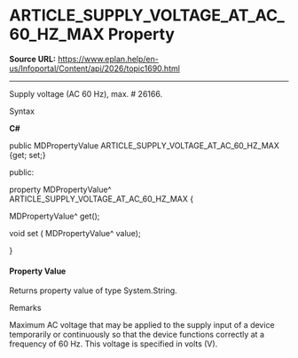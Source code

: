 # ARTICLE_SUPPLY_VOLTAGE_AT_AC_60_HZ_MAX Property

**Source URL:** https://www.eplan.help/en-us/Infoportal/Content/api/2026/topic1690.html

---

Supply voltage (AC 60 Hz), max. # 26166.

Syntax

**C#**



public MDPropertyValue ARTICLE_SUPPLY_VOLTAGE_AT_AC_60_HZ_MAX {get; set;}

public:

property MDPropertyValue^ ARTICLE_SUPPLY_VOLTAGE_AT_AC_60_HZ_MAX {

   MDPropertyValue^ get();

   void set (    MDPropertyValue^ value);

}


#### Property Value

Returns property value of type System.String.

Remarks

Maximum AC voltage that may be applied to the supply input of a device temporarily or continuously so that the device functions correctly at a frequency of 60 Hz. This voltage is specified in volts (V).
